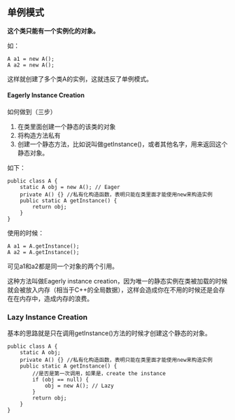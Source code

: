 ## 单例模式

**这个类只能有一个实例化的对象。**

如：

```
A a1 = new A();
A a2 = new A();
```

这样就创建了多个类A的实例，这就违反了单例模式。

#### Eagerly Instance Creation

如何做到（三步）

1. 在类里面创建一个静态的该类的对象
2. 将构造方法私有
3. 创建一个静态方法，比如说叫做getInstance()，或者其他名字，用来返回这个静态对象。

如下：

```
public class A {
    static A obj = new A(); // Eager
    private A() {} //私有化构造函数，表明只能在类里面才能使用new来构造实例
    public static A getInstance() {
        return obj;
    }
}
```

使用的时候：

```
A a1 = A.getInstance();
A a2 = A.getInstance();
```

可见a1和a2都是同一个对象的两个引用。

这种方法叫做Eagerly instance creation，因为唯一的静态实例在类被加载的时候就会被放入内存（相当于C++的全局数据），这样会造成你在不用的时候还是会存在在内存中，造成内存的浪费。

### Lazy Instance Creation

基本的思路就是只在调用getInstance()方法的时候才创建这个静态的对象。

```
public class A {
    static A obj;
    private A() {} //私有化构造函数，表明只能在类里面才能使用new来构造实例
    public static A getInstance() {
        //是否是第一次调用，如果是，create the instance
        if (obj == null) { 
            obj = new A(); // Lazy
        }
        return obj;
    }
}
```

